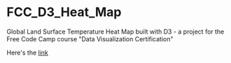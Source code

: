# FCC_D3_Heat_Map
Global Land Surface Temperature Heat Map built with D3 - a project for the Free Code Camp course "Data Visualization Certification"

Here's the [link](https://davidcastefa.github.io/FCC_D3_Heat_Map/)
